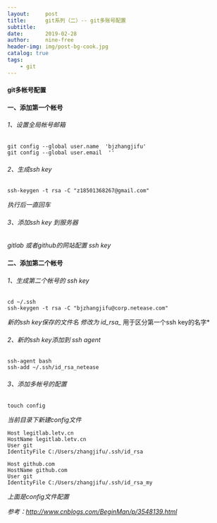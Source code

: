 ```yaml
---
layout:     post
title:      git系列（二）-- git多账号配置
subtitle:   
date:       2019-02-28
author:     nine-free
header-img: img/post-bg-cook.jpg
catalog: true
tags:
    - git
---
```



#### git多帐号配置


#### 一、添加第一个帐号
###### 1、设置全局帐号邮箱

```
git config --global user.name  'bjzhangjifu'
git config --global user.email  ''
```
###### 2、生成ssh key 

```
ssh-keygen -t rsa -C "z18501368267@gmail.com"  
```
*执行后一直回车*
###### 3、添加ssh key 到服务器
*gitlab 或者github的网站配置 ssh key*

#### 二、添加第二个帐号
###### 1、生成第二个帐号的 ssh key
```
cd ~/.ssh 
ssh-keygen -t rsa -C "bjzhangjifu@corp.netease.com"
```
*新的ssh key保存的文件名 修改为 id_rsa_* 用于区分第一个ssh key的名字*
###### 2、新的ssh key添加到 ssh agent
```
ssh-agent bash
ssh-add ~/.ssh/id_rsa_netease
```
###### 3、添加多帐号的配置

```
touch config 
```
*当前目录下新建config文件*
```
Host legitlab.letv.cn
HostName legitlab.letv.cn
User git
IdentityFile C:/Users/zhangjifu/.ssh/id_rsa

Host github.com
HostName github.com
User git
IdentityFile C:/Users/zhangjifu/.ssh/id_rsa_my
```
*上面是config文件配置*


*参考：http://www.cnblogs.com/BeginMan/p/3548139.html*



